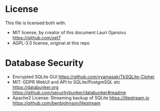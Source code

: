 # License

This file is licensed both with:

- MIT license, by creator of this document Lauri Ojansivu https://github.com/xet7
- AGPL-3.0 license, original at this repo

# Database Security

- Encrypted SQLite GUI https://github.com/yyamasak/TkSQLite-Cipher
- MIT: GDPR WebUI and API to SQLite/PostgreSQL etc https://databunker.org https://github.com/securitybunker/databunker#readme
- Apache2 License: Streaming backup of SQLite https://litestream.io https://github.com/benbjohnson/litestream
